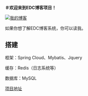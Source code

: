**＃欢迎来到EDC博客项目！**


 [![我的博客](https://github.com/guodongxiaren/README/raw/master/img/csdn.png "我的博客")](https://blog.csdn.net/qq_21870555)

如果你想了解EDC博客系统，你可以读我。

## 搭建

框架：Spring Cloud、Mybatis、Jquery

缓存：Redis（日志系统等）

数据库：MySQL

[项目地址](https://isxuran.github.io/edc_blog/)

